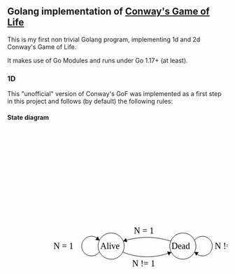 ## Golang implementation of [Conway's Game of Life](https://en.wikipedia.org/wiki/Conway%27s_Game_of_Life)

This is my first non trivial Golang program, implementing 1d and 2d Conway's Game of Life.

It makes use of Go Modules and runs under Go 1.17+ (at least).

### 1D

This "unofficial" version of Conway's GoF was implemented as a first step in this project and follows (by default) the following rules:

#### State diagram

<?xml version="1.0" standalone="no"?>
<!DOCTYPE svg PUBLIC "-//W3C//DTD SVG 1.1//EN" "https://www.w3.org/Graphics/SVG/1.1/DTD/svg11.dtd">

<svg width="800" height="600" version="1.1" xmlns="http://www.w3.org/2000/svg">
	<ellipse stroke="black" stroke-width="1" fill="none" cx="237.5" cy="267.5" rx="30" ry="30"/>
	<text x="212.5" y="273.5" font-family="Times New Roman" font-size="20">Alive</text>
	<ellipse stroke="black" stroke-width="1" fill="none" cx="401.5" cy="267.5" rx="30" ry="30"/>
	<text x="375.5" y="273.5" font-family="Times New Roman" font-size="20">Dead</text>
	<path stroke="black" stroke-width="1" fill="none" d="M 210.703,280.725 A 22.5,22.5 0 1 1 210.703,254.275"/>
	<text x="105.5" y="273.5" font-family="Times New Roman" font-size="20">N = 1</text>
	<polygon fill="black" stroke-width="1" points="210.703,254.275 207.17,245.527 201.292,253.618"/>
	<path stroke="black" stroke-width="1" fill="none" d="M 428.297,254.275 A 22.5,22.5 0 1 1 428.297,280.725"/>
	<text x="474.5" y="273.5" font-family="Times New Roman" font-size="20">N != 1</text>
	<polygon fill="black" stroke-width="1" points="428.297,280.725 431.83,289.473 437.708,281.382"/>
	<path stroke="black" stroke-width="1" fill="none" d="M 374.945,281.35 A 149.361,149.361 0 0 1 264.055,281.35"/>
	<polygon fill="black" stroke-width="1" points="374.945,281.35 365.661,279.677 369.373,288.962"/>
	<text x="285.5" y="313.5" font-family="Times New Roman" font-size="20">N != 1</text>
	<path stroke="black" stroke-width="1" fill="none" d="M 265.222,256.125 A 180.118,180.118 0 0 1 373.778,256.125"/>
	<polygon fill="black" stroke-width="1" points="265.222,256.125 274.357,258.481 271.344,248.946"/>
	<text x="289.5" y="238.5" font-family="Times New Roman" font-size="20">N = 1</text>
</svg>
